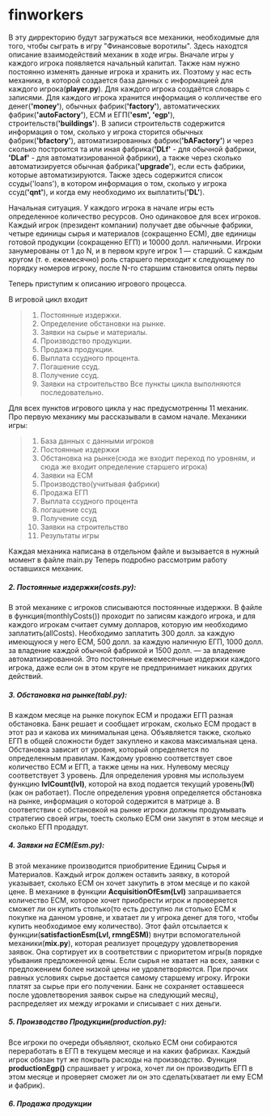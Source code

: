 # finworkers
  В эту дирректорию будут загружаться все механики, необходимые для того, чтобы сыграть в игру "Финансовые воротилы". Здесь находтся описание взаимодействий механик в ходе игры.
  Вначале игры у каждого игрока появляется начальный капитал. Также нам нужно постоянно изменять данные игрока и хранить их. Поэтому у нас есть механика, в которой создается база данных с информацией для каждого игрока(**player.py**). Для каждого игрока создаётся словарь с записями. Для каждого игрока хранится информация о колличестве его денег(**'money'**), обычных фабрик(**'factory'**), автоматических фабрик(**'autoFactory'**), ЕСМ и ЕГП(**'esm', 'egp'**), строительств(**'buildings'**). В записи строительств содержится информация о том, сколько у игрока сторится обычных фабрик(**'bfactory'**), автоматизированных фабрик(**'bAFactory'**) и через сколько построится та или иная фабрика(**'DLf'** - для обычной фабрики, **'DLaf'** - для автоматизированной фабрики), а также через сколько автоматизируется обычная фабрика(**'upgrade'**), если есть фабрики, которые автоматизируются. Также здесь содержится список ссуды('loans'), в котором  информация о том, сколько у игрока ссуд(**'qnt'**), и когда ему необходимо их выплатить(**'DL'**). 
  
  Начальная ситуация. У каждого игрока в начале игры есть определенное количество ресурсов. Оно одинаковое для всех игроков. Каждый игрок (президент компании) получает две обычные фабрики, четыре единицы сырья и материалов (сокращенно ЕСМ), две единицы готовой продукции (сокращенно ЕГП) и 10000 долл. наличными. Игроки занумерованы от 1 до N, и в первом круге игрок 1 — старший. С каждым кругом (т. е. ежемесячно) роль старшего переходит к следующему по порядку номеров игроку, после N-го старшим становится опять первы
  
  Теперь приступим к описанию игрового процесса.
  
  В игровой цикл входит 
> 1. Постоянные издержки. 
> 2. Определение обстановки на рынке.
> 3. Заявки на сырье и материалы. 
> 4. Производство продукции.
> 5. Продажа продукции.
> 6. Выплата ссудного процента.
> 7. Погашение ссуд.
> 8. Получение ссуд.
> 9. Заявки на строительство
Все пункты цикла выполняются последовательно.

Для всех пунктов игрового цикла у нас предусмотренны 11 механик. Про первую механику мы рассказывали в самом начале.
Механики игры:
> 1) База данных с данными игроков
> 2) Постоянные издержки
> 3) Обстановка на рынке(сюда же входит переход по уровням, и сюда же входит определение старшего игрока)
> 4) Заявки на ЕСМ
> 5) Производство(учитывая фабрики)
> 6) Продажа ЕГП
> 7) Выплата ссудного процента
> 8) погашение ссуд
> 9) Получение ссуд
> 10) Заявки на строительство
> 11) Результаты игры

Каждая механика написана в отдельном файле и вызывается в нужный момент в файле main.py
Теперь подробно рассмотрим работу оставшихся механик.

##### 2. Постоянные издержки(**costs.py**):
  
  В этой механике с игроков списываются постоянные издержки. В файле в функция(monthlyCosts()) проходит по записям каждого игрока, и для каждого игрокам  считает сумму долларов, которую им необходимо заплатить(allCosts). Необходимо заплатить 300 долл. за каждую имеющуюся у него ЕСМ, 500 долл. за каждую наличную ЕГП, 1000 долл. за владение каждой обычной фабрикой и 1500 долл. — за владение автоматизированной. Это постоянные ежемесячные издержки каждого игрока, даже если он в этом круге не предпринимает никаких других действий.
  
##### 3. Обстановка на рынке(**tabl.py**):
  
  В каждом месяце на рынке покупок ЕСМ и продажи ЕГП разная обстановка. Банк решает и сообщает игрокам, сколько ЕСМ продаст в этот раз и какова их минимальная цена. Объявляется также, сколько ЕГП в общей сложности будет закуплено и какова максимальная цена. Обстановка зависит от уровня, который определяется по определенным правилам. Каждому уровню соответствует свое количество ЕСМ и ЕГП, а также цены на них. Нулевому месяцу соответствует 3 уровень. Для определения уровня мы используем функцию **lvlCount(lvl)**, которой на вход подается текущий уровень(**lvl**)(как он работает). После определения уровня определяется обстановка на рынке, информация о которой содержится в матрице a. В соответствии с обстановкой на рынке игроки должны продумывать стратегию своей игры, тоесть сколько ЕСМ они закупят в этом месяце и сколько ЕГП продадут.
  
##### 4. Заявки на ЕСМ(**Esm.py**):
  В этой механике производится приобритение Единиц Сырья и Материалов. Каждый игрок должен оставить заявку, в которой указывает, сколько ЕСМ он хочет закупить в этом месяце и по какой цене. В механике в функции **AcquisitionOfEsm(Lvl)** запрашивается количество ЕСМ, которое хочет приобрести игрок и проверяется сможет ли он купить столько(то есть доступно ли столько ЕСМ к покупке на данном уровне, и хватает ли у игрока денег для того, чтобы купить необходимое ему количество). Этот файл отсылается к функции(**satisfactionEsm(Lvl, rmngESM)**) внутри вспомогательной механики(**mix.py**), которая реализует процедуру удовлетворения заявок. Она сортирует их в соответствии с приоритетом игры(в порядке убывания предложенной цены. Если сырья не хватает на всех, заявки с предложением более низкой цены не удовлетворяются. При прочих равных условиях сырье достается самому старшему игроку. Игроки платят за сырье при его получении. Банк не сохраняет оставшееся после удовлетворения заявок сырье на следующий месяц), распределяет их между игроками и списывает с них деньги.

##### 5. Производство Продукции(**production.py**):
   Все игроки по очереди объявляют, сколько ЕСМ они собираются переработать в ЕГП в текущем месяце и на каких фабриках. Каждый игрок обязан тут же покрыть расходы на производство. Функция **productionEgp()** спрашивает у игрока, хочет ли он производить ЕГП в этом месяце и проверяет сможет ли он это сделать(хватает ли ему ЕСМ и фабрик).

##### 6. Продажа продукции
